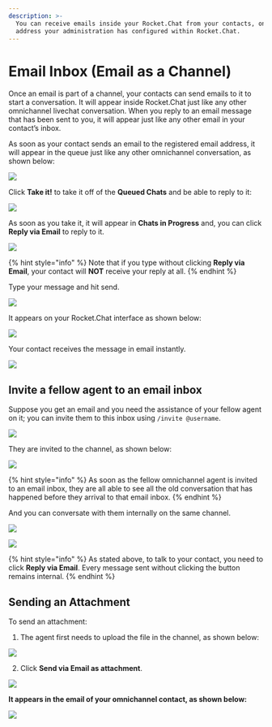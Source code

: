 ```yaml
---
description: >-
  You can receive emails inside your Rocket.Chat from your contacts, on an email
  address your administration has configured within Rocket.Chat.
---
```


# Email Inbox \(Email as a Channel\)

Once an email is part of a channel, your contacts can send emails to it to start a conversation. It will appear inside Rocket.Chat just like any other omnichannel livechat conversation. When you reply to an email message that has been sent to you, it will appear just like any other email in your contact’s inbox.

As soon as your contact sends an email to the registered email address, it will appear in the queue just like any other omnichannel conversation, as shown below:

![](../../../.gitbook/assets/image%20%28222%29.png)

Click **Take it!** to take it off of the **Queued Chats** and be able to reply to it:

![](../../../.gitbook/assets/image%20%28223%29.png)

 As soon as you take it, it will appear in **Chats in Progress** and, you can click **Reply via Email** to reply to it. 

![](../../../.gitbook/assets/image%20%28227%29.png)

{% hint style="info" %}
Note that if you type without clicking **Reply via Email**, your contact will **NOT** receive your reply at all. 
{% endhint %}

Type your message and hit send. 

![](../../../.gitbook/assets/image%20%28226%29.png)

It appears on your Rocket.Chat interface as shown below:

![](../../../.gitbook/assets/image%20%28224%29.png)

Your contact receives the message in email instantly.

![](../../../.gitbook/assets/image%20%28225%29.png)

## Invite a fellow agent to an email inbox

Suppose you get an email and you need the assistance of your fellow agent on it; you can invite them to this inbox using `/invite @username`.

![](../../../.gitbook/assets/image%20%28245%29.png)

They are invited to the channel,  as shown below:

![](../../../.gitbook/assets/image%20%28244%29.png)

{% hint style="info" %}
As soon as the fellow omnichannel agent is invited to an email inbox, they are all able to see all the old conversation that has happened before they arrival to that email inbox.
{% endhint %}

And you can conversate with them internally on the same channel. 

![](../../../.gitbook/assets/image%20%28246%29.png)

![](../../../.gitbook/assets/image%20%28248%29.png)

{% hint style="info" %}
As stated above, to talk to your contact, you need to click **Reply via Email**. Every message sent without clicking the button remains internal.
{% endhint %}

## Sending an Attachment

To send an attachment:

1. The agent first needs to upload the file in the channel, as shown below:

![](../../../.gitbook/assets/image%20%28249%29.png)

2. Click **Send via Email as attachment**.

![](../../../.gitbook/assets/image%20%28247%29.png)

  
**It appears in the email of your omnichannel contact, as shown below:**

![](../../../.gitbook/assets/image%20%28251%29.png)

